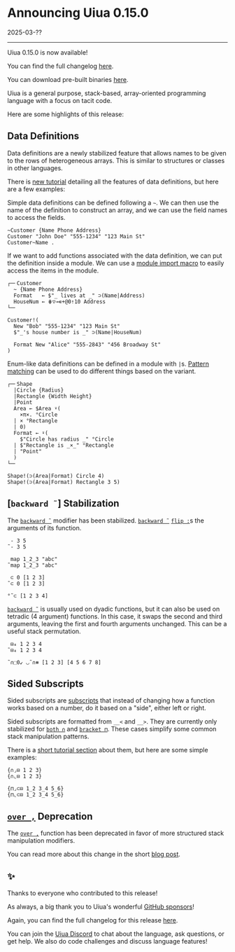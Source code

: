 # Announcing Uiua 0.15.0

2025-03-??

---

Uiua 0.15.0 is now available!

You can find the full changelog [here](https://uiua.org/docs/changelog#0.15.0---2025-04-03).

You can download pre-built binaries [here](https://github.com/uiua-lang/uiua/releases).

Uiua is a general purpose, stack-based, array-oriented programming language with a focus on tacit code.

Here are some highlights of this release:

## Data Definitions

Data definitions are a newly stabilized feature that allows names to be given to the rows of heterogeneous arrays. This is similar to structures or classes in other languages.

There is [new tutorial](https://uiua.org/tutorial/datadefs) detailing all the features of data definitions, but here are a few examples:

Simple data definitions can be defined following a `~`. We can then use the name of the definition to construct an array, and we can use the field names to access the fields.

```uiua
~Customer {Name Phone Address}
Customer "John Doe" "555-1234" "123 Main St"
Customer~Name .
```

If we want to add functions associated with the data definition, we can put the definition inside a module. We can use a [module import macro](https://www.uiua.org/tutorial/modules#module-import-macros) to easily access the items in the module.

```uiua
┌─╴Customer
  ~ {Name Phone Address}
  Format   ← $"_ lives at _" ⊃(Name|Address)
  HouseNum ← ⋕▽⊸∊+@0⇡10 Address
└─╴

Customer!(
  New "Bob" "555-1234" "123 Main St"
  $"_'s house number is _" ⊃(Name|HouseNum)

  Format New "Alice" "555-2843" "456 Broadway St"
)
```

Enum-like data definitions can be defined in a module with `|`s. [Pattern matching](https://www.uiua.org/tutorial/patternmatching) can be used to do different things based on the variant.

```uiua
┌─╴Shape
  |Circle {Radius}
  |Rectangle {Width Height}
  |Point
  Area ← $Area ⍣(
    ×π×. °Circle
  | × °Rectangle
  | 0)
  Format ← ⍣(
    $"Circle has radius _" °Circle
  | $"Rectangle is _×_" °Rectangle
  | "Point"
  )
└─╴

Shape!(⊃(Area|Format) Circle 4)
Shape!(⊃(Area|Format) Rectangle 3 5)
```

## [`backward ˜`] Stabilization

The [`backward ˜`](https://www.uiua.org/docs/backward) modifier has been stabilized. [`backward ˜`](https://www.uiua.org/docs/backward) [`flip :`](https://www.uiua.org/docs/flip)s the arguments of its function.

```uiua
 - 3 5
˜- 3 5
```

```uiua
 map 1_2_3 "abc"
˜map 1_2_3 "abc"
```

```uiua
 ⊂ 0 [1 2 3]
˜⊂ 0 [1 2 3]
```

```uiua
°˜⊂ [1 2 3 4]
```

[`backward ˜`](https://www.uiua.org/docs/backward) is usually used on dyadic functions, but it can also be used on tetradic (4 argument) functions. In this case, it swaps the second and third arguments, leaving the first and fourth arguments unchanged. This can be a useful stack permutation.

```uiua
 ⊟₄ 1 2 3 4
˜⊟₄ 1 2 3 4
```

```uiua
˜∩⬚0↙ ◡˜∩⧻ [1 2 3] [4 5 6 7 8]
```

## Sided Subscripts

Sided subscripts are [subscripts](https://www.uiua.org/docs/subscripts) that instead of changing how a function works based on a number, do it based on a "side", either left or right.

Sided subscripts are formatted from `__<` and `__>`. They are currently only stabilized for [`both ∩`](https://www.uiua.org/docs/both) and [`bracket ⊓`](https://www.uiua.org/docs/bracket). These cases simplify some common stack manipulation patterns.

There is a [short tutorial section](https://www.uiua.org/tutorial/evenmorestack#sided-subscripts) about them, but here are some simple examples:

```uiua
{∩⌟⊟ 1 2 3}
{∩⌞⊟ 1 2 3}
```

```uiua
{⊓⌟⊂⊟ 1_2 3_4 5_6}
{⊓⌞⊂⊟ 1_2 3_4 5_6}
```

## [`over ,`](https://www.uiua.org/docs/over) Deprecation

The [`over ,`](https://www.uiua.org/docs/over) function has been deprecated in favor of more structured stack manipulation modifiers.

You can read more about this change in the short [blog post](https://www.uiua.org/blog/its-so-over).

## ✨

Thanks to everyone who contributed to this release!

As always, a big thank you to Uiua's wonderful [GitHub sponsors](https://github.com/sponsors/uiua-lang)!

Again, you can find the full changelog for this release [here](https://uiua.org/docs/changelog#0.15.0---2025-04-03).

You can join the [Uiua Discord](https://discord.gg/3r9nrfYhCc) to chat about the language, ask questions, or get help. We also do code challenges and discuss language features!